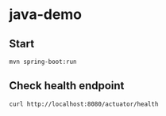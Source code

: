 # java-demo

## Start

`mvn spring-boot:run`

## Check health endpoint

`curl http://localhost:8080/actuator/health`